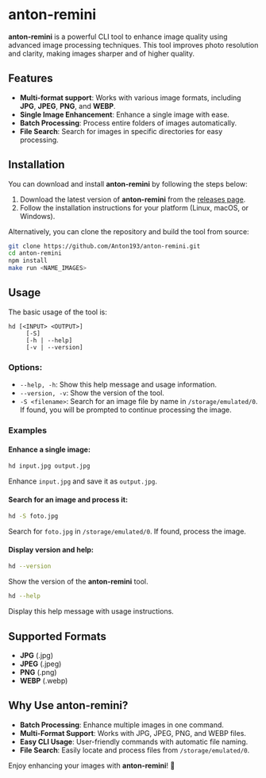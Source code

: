 # anton-remini

**anton-remini** is a powerful CLI tool to enhance image quality using advanced image processing techniques. This tool improves photo resolution and clarity, making images sharper and of higher quality.

## Features

- **Multi-format support**: Works with various image formats, including **JPG**, **JPEG**, **PNG**, and **WEBP**.
- **Single Image Enhancement**: Enhance a single image with ease.
- **Batch Processing**: Process entire folders of images automatically.
- **File Search**: Search for images in specific directories for easy processing.
  
## Installation

You can download and install **anton-remini** by following the steps below:

1. Download the latest version of **anton-remini** from the [releases page](https://github.com/Anton193/anton-remini/releases).
2. Follow the installation instructions for your platform (Linux, macOS, or Windows).

Alternatively, you can clone the repository and build the tool from source:

```bash
git clone https://github.com/Anton193/anton-remini.git
cd anton-remini
npm install
make run <NAME_IMAGES>
```

## Usage

The basic usage of the tool is:

```
hd [<INPUT> <OUTPUT>]
     [-S]
     [-h | --help]
     [-v | --version]
```

### Options:
- `--help, -h`: Show this help message and usage information.
- `--version, -v`: Show the version of the tool.
- `-S <filename>`: Search for an image file by name in `/storage/emulated/0`. If found, you will be prompted to continue processing the image.

### Examples

#### Enhance a single image:
```bash
hd input.jpg output.jpg
```
Enhance `input.jpg` and save it as `output.jpg`.

#### Search for an image and process it:
```bash
hd -S foto.jpg
```
Search for `foto.jpg` in `/storage/emulated/0`. If found, process the image.

#### Display version and help:
```bash
hd --version
```
Show the version of the **anton-remini** tool.

```bash
hd --help
```
Display this help message with usage instructions.

## Supported Formats

- **JPG** (.jpg)
- **JPEG** (.jpeg)
- **PNG** (.png)
- **WEBP** (.webp)

## Why Use anton-remini?

- **Batch Processing**: Enhance multiple images in one command.
- **Multi-Format Support**: Works with JPG, JPEG, PNG, and WEBP files.
- **Easy CLI Usage**: User-friendly commands with automatic file naming.
- **File Search**: Easily locate and process files from `/storage/emulated/0`.

Enjoy enhancing your images with **anton-remini**! 🚀
